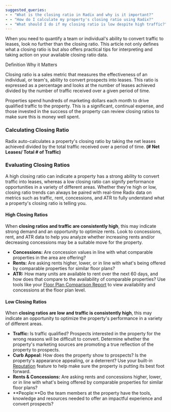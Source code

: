 ```yaml
---
suggested_queries:
- - "What is the closing ratio in Radix and why is it important?"
- - "How do I calculate my property's closing ratio using Radix?"
- - "What should I do if my closing ratio is low despite high traffic?"
---
```

When you need to quantify a team or individual's ability to convert traffic to leases, look no further than the closing ratio. This article not only defines what a closing ratio is but also offers practical tips for interpreting and taking action on your available closing ratio data.

Definition Why it Matters

Closing ratio is a sales metric that measures the effectiveness of an individual, or team's, ability to convert prospects into leases. This ratio is expressed as a percentage and looks at the number of leases achieved divided by the number of traffic received over a given period of time.

Properties spend hundreds of marketing dollars each month to drive qualified traffic to the property. This is a significant, continual expense, and those invested in the success of the property can review closing ratios to make sure this is money well spent.

### Calculating Closing Ratio

Radix auto-calculates a property's closing ratio by taking the net leases achieved divided by the total traffic received over a period of time. **(# Net Leases/ Total # of Traffic)**

### Evaluating Closing Ratios

A high closing ratio can indicate a property has a strong ability to convert traffic into leases, whereas a low closing ratio can signify performance opportunities in a variety of different areas. Whether they're high or low, closing ratio trends can always be paired with real-time Radix data on metrics such as traffic, rent, concessions, and ATR to fully understand what a property's closing ratio is telling you.

#### High Closing Ratios

When **closing ratios and traffic are consistently high**, this may indicate strong demand and an opportunity to optimize rents. Look to concessions, rent, and ATR data to help you analyze whether increasing rents and/or decreasing concessions may be a suitable move for the property.

* **Concessions:** Are concession values in line with what comparable properties in the area are offering?
* **Rents:** Are asking rents higher, lower, or in line with what's being offered by comparable properties for similar floor plans?
* **ATR:** How many units are available to rent over the next 60 days, and how does that compare to the availability of comparable properties? Use tools like your [Floor Plan Comparison Report](https://help.radix.com/hc/en-us/articles/15100961400845) to view availability and concessions at the floor plan level.

#### Low Closing Ratios

When **closing ratios are low and traffic is consistently high**, this may indicate an opportunity to optimize the property's performance in a variety of different areas.

* **Traffic:** Is traffic qualified? Prospects interested in the property for the wrong reasons will be difficult to convert. Determine whether the property's marketing sources are promoting a true reflection of the property to prospects.
* **Curb Appeal:** How does the property show to prospects? Is the property's appearance appealing, or a deterrent? Use your built-in [Reputation](https://help.radix.com/hc/en-us/articles/9060154685965) feature to help make sure the property is putting its best foot forward.
* **Rents & Concessions:** Are asking rents and concessions higher, lower, or in line with what's being offered by comparable properties for similar floor plans?
* **People:**Do the team members at the property have the tools, knowledge and resources needed to offer an impactful experience and convert prospects?